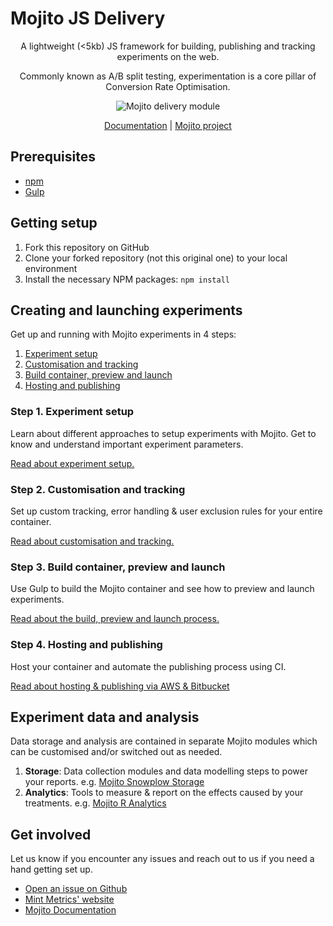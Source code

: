# Mojito JS Delivery

<p align="center">
A lightweight (&lt;5kb) JS framework for building, publishing and tracking experiments on the web. </p>

<p align="center">
Commonly known as A/B split testing, experimentation is a core pillar of Conversion Rate Optimisation.
</p>


<p align="center"><img src="delivery-module.png" alt="Mojito delivery module" /></p>

<p align="center">
<a href="https://mojito.mx/docs/js-delivery-intro">Documentation</a> | <a href="https://github.com/mint-metrics/mojito">Mojito project</a>
</p>

## Prerequisites

- [npm](https://www.npmjs.com/)
- [Gulp](https://gulpjs.com/)

## Getting setup

1. Fork this repository on GitHub
2. Clone your forked repository (not this original one) to your local environment
3. Install the necessary NPM packages: ```npm install```

## Creating and launching experiments

Get up and running with Mojito experiments in 4 steps:

1. [Experiment setup](https://mojito.mx/docs/js-delivery-setup)
2. [Customisation and tracking](https://mojito.mx/docs/js-delivery-customisation)
3. [Build container, preview and launch](https://mojito.mx/docs/js-delivery-preview-launch)
4. [Hosting and publishing](https://mojito.mx/docs/js-delivery-hosting)

### Step 1. Experiment setup

Learn about different approaches to setup experiments with Mojito. Get to know and understand important experiment parameters.

[Read about experiment setup.](https://mojito.mx/docs/js-delivery-setup)

### Step 2. Customisation and tracking

Set up custom tracking, error handling & user exclusion rules for your entire container.

[Read about customisation and tracking.](https://mojito.mx/docs/js-delivery-customisation)

### Step 3. Build container, preview and launch

Use Gulp to build the Mojito container and see how to preview and launch experiments.

[Read about the build, preview and launch process.](https://mojito.mx/docs/js-delivery-preview-launch)

### Step 4. Hosting and publishing

Host your container and automate the publishing process using CI.

[Read about hosting & publishing via AWS & Bitbucket](https://mojito.mx/docs/js-delivery-hosting)

## Experiment data and analysis

Data storage and analysis are contained in separate Mojito modules which can be customised and/or switched out as needed.

1. **Storage**: Data collection modules and data modelling steps to power your reports. e.g. [Mojito Snowplow Storage](https://github.com/mint-metrics/mojito-snowplow-storage)
2. **Analytics**: Tools to measure & report on the effects caused by your treatments. e.g. [Mojito R Analytics](https://github.com/mint-metrics/mojito-r-analytics)

## Get involved

Let us know if you encounter any issues and reach out to us if you need a hand getting set up.

* [Open an issue on Github](https://github.com/mint-metrics/mojito-js-delivery/issues/new)
* [Mint Metrics' website](https://mintmetrics.io/)
* [Mojito Documentation](https://mojito.mx/docs/js-delivery-hosting)
